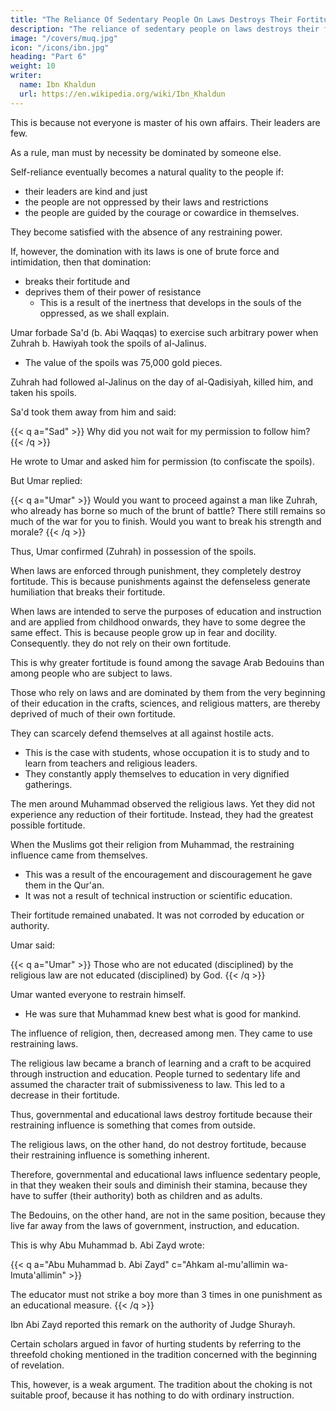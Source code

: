 ```yaml
---
title: "The Reliance Of Sedentary People On Laws Destroys Their Fortitude And Power Of Resistance"
description: "The reliance of sedentary people on laws destroys their fortitude and power of resistance"
image: "/covers/muq.jpg"
icon: "/icons/ibn.jpg"
heading: "Part 6"
weight: 10
writer:
  name: Ibn Khaldun
  url: https://en.wikipedia.org/wiki/Ibn_Khaldun
---
```



This is because not everyone is master of his own affairs. Their leaders are few. 

As a rule, man must by necessity be dominated by someone else. 

Self-reliance eventually becomes a natural quality to the people if:
- their leaders are kind and just
- the people are not oppressed by their laws and restrictions
- the people are guided by the courage or cowardice in themselves. 

They become satisfied with the absence of any restraining power. 

If, however, the domination with its laws is one of brute force and intimidation, then that domination:
- breaks their fortitude and
- deprives them of their power of resistance
  - This is a result of the inertness that develops in the souls of the oppressed, as we shall explain.

Umar forbade Sa'd (b. Abi Waqqas) to exercise such arbitrary power when Zuhrah b. Hawiyah took the spoils of al-Jalinus. 
- The value of the spoils was 75,000 gold pieces. 

Zuhrah had followed al-Jalinus on the day of al-Qadisiyah, killed him, and taken his spoils. 

Sa'd took them away from him and said:

{{< q a="Sad" >}}
Why did you not wait for my permission to follow him?
{{< /q >}}


He wrote to Umar and asked him for permission (to confiscate the spoils). 

But Umar replied:

{{< q a="Umar" >}}
Would you want to proceed against a man like Zuhrah, who already has borne so much of the brunt of battle? There still remains so much of the war for you to finish. Would you want to break his strength and morale? 
{{< /q >}}

Thus, Umar confirmed (Zuhrah) in possession of the spoils.

When laws are enforced through punishment, they completely destroy fortitude. This is because punishments against the defenseless generate humiliation that breaks their fortitude.

When laws are intended to serve the purposes of education and instruction and are applied from childhood onwards, they have to some degree the same effect. This is because people grow up in fear and docility. Consequently. they do not rely on their own fortitude.

This is why greater fortitude is found among the savage Arab Bedouins than among people who are subject to laws. 

Those who rely on laws and are dominated by them from the very beginning of their education in the crafts, sciences, and religious matters, are thereby deprived of much of their own fortitude. 

They can scarcely defend themselves at all against hostile acts.
- This is the case with students, whose occupation it is to study and to learn from teachers and religious leaders.
- They constantly apply themselves to education in very dignified gatherings. 

<!-- This situation and the fact that it destroys the power of resistance and fortitude must be understood. It is no argument against the (statement just made) that  -->

The men around Muhammad observed the religious laws. Yet they did not experience any reduction of their fortitude. Instead, they had the greatest possible fortitude. 

When the Muslims got their religion from Muhammad, the restraining influence came from themselves. 
- This was a result of the encouragement and discouragement he gave them in the Qur'an.
- It was not a result of technical instruction or scientific education.

<!-- The laws were the laws and precepts of the religion, which they received orally and which their firmly rooted (belief in) the truth of the articles of
faith caused them to observe.  -->

Their fortitude remained unabated. It was not corroded by education or authority.

Umar said:

{{< q a="Umar" >}}
Those who are not educated (disciplined) by the religious law are not educated (disciplined) by God.
{{< /q >}}


Umar wanted everyone to restrain himself. 
- He was sure that Muhammad knew best what is good for mankind.

The influence of religion, then, decreased among men. They came to use restraining laws. 

The religious law became a branch of learning and a craft to be acquired through instruction and education. People turned to sedentary life and assumed the character trait of submissiveness to law. This led to a decrease in their fortitude.

Thus, governmental and educational laws destroy fortitude because their restraining influence is something that comes from outside. 

The religious laws, on the other hand, do not destroy fortitude, because their restraining influence is something inherent. 

Therefore, governmental and educational laws influence sedentary people, in that they weaken their souls and diminish their stamina, because they have to suffer (their authority) both as children and as adults. 

The Bedouins, on the other hand, are not in the same position, because they live far away from the laws of government, instruction, and education.

This is why Abu Muhammad b. Abi Zayd wrote:

{{< q a="Abu Muhammad b. Abi Zayd" c="Ahkam al-mu'allimin wa-lmuta'allimin" >}}
<!-- , in his book on the laws governing teachers and students (), said: " -->
The educator must not strike a boy more than 3 times in one punishment as an educational measure.
{{< /q >}}


Ibn Abi Zayd reported this remark on the authority of Judge Shurayh.

Certain scholars argued in favor of hurting students by referring to the threefold choking mentioned in the tradition concerned with the beginning of revelation.  

This, however, is a weak argument. The tradition about the choking is not suitable proof, because it has nothing to do with ordinary instruction.

